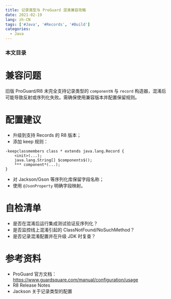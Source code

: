 ```yaml
---
title: 记录类型与 ProGuard 混淆兼容攻略
date: 2021-02-19
lang: zh-CN
tags: ['#Java', '#Records', '#Build']
categories:
  - Java
---
```


### 本文目录
<!-- toc -->

# 兼容问题
旧版 ProGuard/R8 未完全支持记录类型的 `componentN` 与 `record` 构造器，混淆后可能导致反射或序列化失败。需确保使用兼容版本并配置保留规则。

# 配置建议
- 升级到支持 Records 的 R8 版本；
- 添加 keep 规则：
```
-keepclassmembers class * extends java.lang.Record {
    <init>(...);
    java.lang.String[] $components$();
    *** component*(...);
}
```
- 对 Jackson/Gson 等序列化库保留字段名称；
- 使用 `@JsonProperty` 明确字段映射。

# 自检清单
- 是否在混淆后运行集成测试验证反序列化？
- 是否监控线上混淆引起的 ClassNotFound/NoSuchMethod？
- 是否记录混淆配置并在升级 JDK 时复查？

# 参考资料
- ProGuard 官方文档：https://www.guardsquare.com/manual/configuration/usage
- R8 Release Notes
- Jackson 关于记录类型的配置

